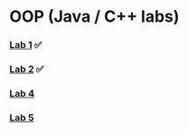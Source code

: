 # OOP (Java / C++ labs) 

### [Lab 1](https://github.com/AnastasiaFAF172/OOP/blob/master/Lab1.md) ✅
### [Lab 2](https://github.com/AnastasiaFAF172/OOP/blob/master/Lab2.md) ✅ 
### [Lab 4](https://github.com/AnastasiaFAF172/OOP/blob/master/Lab4.md) 
### [Lab 5](https://github.com/AnastasiaFAF172/OOP/blob/master/Lab5.md) 

